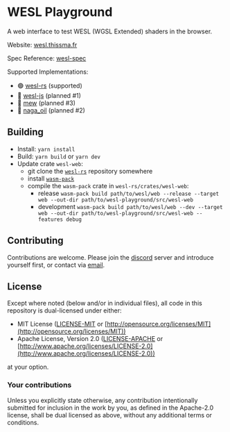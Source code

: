 # WESL Playground

A web interface to test WESL (WGSL Extended) shaders in the browser.

Website: [wesl.thissma.fr](https://wesl.thissma.fr)

Spec Reference: [wesl-spec](https://github.com/wgsl-tooling-wg/wesl-spec)

Supported Implementations:
* 🟢 [wesl-rs][wesl-rs] (supported)
* 🔴 [wesl-js][wesl-js] (planned #1)
* 🔴 [mew][mew] (planned #3)
* 🔴 [naga_oil][naga_oil] (planned #2)

## Building
* Install: `yarn install`
* Build: `yarn build` or `yarn dev`
* Update crate `wesl-web`:
  * git clone the [`wesl-rs`][wesl-rs] repository somewhere
  * install [`wasm-pack`][wasm-pack]
  * compile the `wasm-pack` crate in `wesl-rs/crates/wesl-web`:
    * release `wasm-pack build path/to/wesl/web --release --target web --out-dir path/to/wesl-playground/src/wesl-web`
    * development `wasm-pack build path/to/wesl/web --dev --target web --out-dir path/to/wesl-playground/src/wesl-web --features debug`

## Contributing

Contributions are welcome. Please join the [discord](https://discord.gg/Ng5FWmHuSv) server and introduce yourself first, or contact via [email](mailto:mathis.brossier@gmail.com).

## License

Except where noted (below and/or in individual files), all code in this repository is dual-licensed under either:

* MIT License ([LICENSE-MIT](LICENSE-MIT) or [http://opensource.org/licenses/MIT](http://opensource.org/licenses/MIT))
* Apache License, Version 2.0 ([LICENSE-APACHE](LICENSE-APACHE) or [http://www.apache.org/licenses/LICENSE-2.0](http://www.apache.org/licenses/LICENSE-2.0))

at your option.

### Your contributions

Unless you explicitly state otherwise,
any contribution intentionally submitted for inclusion in the work by you,
as defined in the Apache-2.0 license,
shall be dual licensed as above,
without any additional terms or conditions.


[wesl-rs]: https://github.com/wgsl-tooling-wg/wesl-rs
[wesl-js]: https://github.com/wgsl-tooling-wg/wesl-js
[mew]: https://github.com/ncthbrt/mew
[naga_oil]: https://github.com/bevyengine/naga_oil
[wasm-pack]: https://rustwasm.github.io/wasm-pack/
